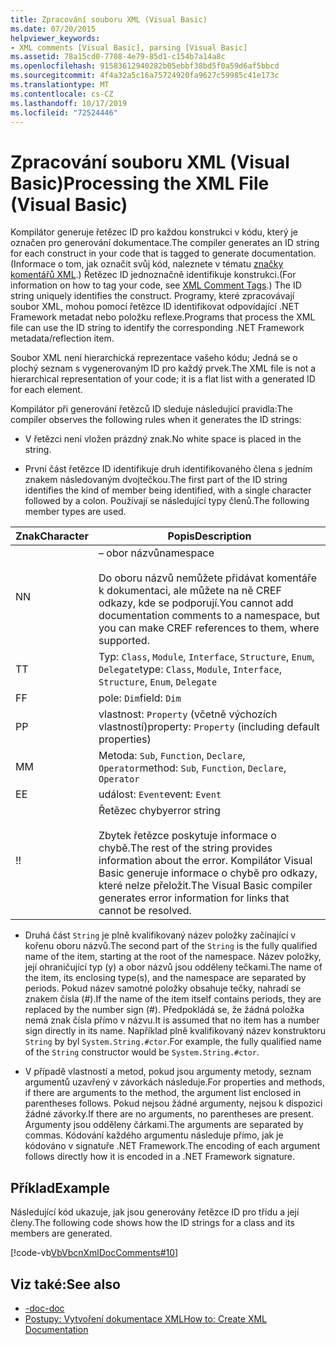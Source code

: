 ```yaml
---
title: Zpracování souboru XML (Visual Basic)
ms.date: 07/20/2015
helpviewer_keywords:
- XML comments [Visual Basic], parsing [Visual Basic]
ms.assetid: 78a15cd0-7708-4e79-85d1-c154b7a14a8c
ms.openlocfilehash: 91583612940282b05ebbf38bd5f0a59d6af5bbcd
ms.sourcegitcommit: 4f4a32a5c16a75724920fa9627c59985c41e173c
ms.translationtype: MT
ms.contentlocale: cs-CZ
ms.lasthandoff: 10/17/2019
ms.locfileid: "72524446"
---
```

# <a name="processing-the-xml-file-visual-basic"></a><span data-ttu-id="ebec2-102">Zpracování souboru XML (Visual Basic)</span><span class="sxs-lookup"><span data-stu-id="ebec2-102">Processing the XML File (Visual Basic)</span></span>
<span data-ttu-id="ebec2-103">Kompilátor generuje řetězec ID pro každou konstrukci v kódu, který je označen pro generování dokumentace.</span><span class="sxs-lookup"><span data-stu-id="ebec2-103">The compiler generates an ID string for each construct in your code that is tagged to generate documentation.</span></span> <span data-ttu-id="ebec2-104">(Informace o tom, jak označit svůj kód, naleznete v tématu [značky komentářů XML](../../../visual-basic/language-reference/xmldoc/index.md).) Řetězec ID jednoznačně identifikuje konstrukci.</span><span class="sxs-lookup"><span data-stu-id="ebec2-104">(For information on how to tag your code, see [XML Comment Tags](../../../visual-basic/language-reference/xmldoc/index.md).) The ID string uniquely identifies the construct.</span></span> <span data-ttu-id="ebec2-105">Programy, které zpracovávají soubor XML, mohou pomocí řetězce ID identifikovat odpovídající .NET Framework metadat nebo položku reflexe.</span><span class="sxs-lookup"><span data-stu-id="ebec2-105">Programs that process the XML file can use the ID string to identify the corresponding .NET Framework metadata/reflection item.</span></span>  
  
 <span data-ttu-id="ebec2-106">Soubor XML není hierarchická reprezentace vašeho kódu; Jedná se o plochý seznam s vygenerovaným ID pro každý prvek.</span><span class="sxs-lookup"><span data-stu-id="ebec2-106">The XML file is not a hierarchical representation of your code; it is a flat list with a generated ID for each element.</span></span>  
  
 <span data-ttu-id="ebec2-107">Kompilátor při generování řetězců ID sleduje následující pravidla:</span><span class="sxs-lookup"><span data-stu-id="ebec2-107">The compiler observes the following rules when it generates the ID strings:</span></span>  
  
- <span data-ttu-id="ebec2-108">V řetězci není vložen prázdný znak.</span><span class="sxs-lookup"><span data-stu-id="ebec2-108">No white space is placed in the string.</span></span>  
  
- <span data-ttu-id="ebec2-109">První část řetězce ID identifikuje druh identifikovaného člena s jedním znakem následovaným dvojtečkou.</span><span class="sxs-lookup"><span data-stu-id="ebec2-109">The first part of the ID string identifies the kind of member being identified, with a single character followed by a colon.</span></span> <span data-ttu-id="ebec2-110">Používají se následující typy členů.</span><span class="sxs-lookup"><span data-stu-id="ebec2-110">The following member types are used.</span></span>  
  
|<span data-ttu-id="ebec2-111">Znak</span><span class="sxs-lookup"><span data-stu-id="ebec2-111">Character</span></span>|<span data-ttu-id="ebec2-112">Popis</span><span class="sxs-lookup"><span data-stu-id="ebec2-112">Description</span></span>|  
|---|---|  
|<span data-ttu-id="ebec2-113">N</span><span class="sxs-lookup"><span data-stu-id="ebec2-113">N</span></span>|<span data-ttu-id="ebec2-114">– obor názvů</span><span class="sxs-lookup"><span data-stu-id="ebec2-114">namespace</span></span><br /><br /> <span data-ttu-id="ebec2-115">Do oboru názvů nemůžete přidávat komentáře k dokumentaci, ale můžete na ně CREF odkazy, kde se podporují.</span><span class="sxs-lookup"><span data-stu-id="ebec2-115">You cannot add documentation comments to a namespace, but you can make CREF references to them, where supported.</span></span>|  
|<span data-ttu-id="ebec2-116">T</span><span class="sxs-lookup"><span data-stu-id="ebec2-116">T</span></span>|<span data-ttu-id="ebec2-117">Typ: `Class`, `Module`, `Interface`, `Structure`, `Enum`, `Delegate`</span><span class="sxs-lookup"><span data-stu-id="ebec2-117">type: `Class`, `Module`, `Interface`, `Structure`, `Enum`, `Delegate`</span></span>|  
|<span data-ttu-id="ebec2-118">F</span><span class="sxs-lookup"><span data-stu-id="ebec2-118">F</span></span>|<span data-ttu-id="ebec2-119">pole: `Dim`</span><span class="sxs-lookup"><span data-stu-id="ebec2-119">field: `Dim`</span></span>|  
|<span data-ttu-id="ebec2-120">P</span><span class="sxs-lookup"><span data-stu-id="ebec2-120">P</span></span>|<span data-ttu-id="ebec2-121">vlastnost: `Property` (včetně výchozích vlastností)</span><span class="sxs-lookup"><span data-stu-id="ebec2-121">property: `Property` (including default properties)</span></span>|  
|<span data-ttu-id="ebec2-122">M</span><span class="sxs-lookup"><span data-stu-id="ebec2-122">M</span></span>|<span data-ttu-id="ebec2-123">Metoda: `Sub`, `Function`, `Declare`, `Operator`</span><span class="sxs-lookup"><span data-stu-id="ebec2-123">method: `Sub`, `Function`, `Declare`, `Operator`</span></span>|  
|<span data-ttu-id="ebec2-124">E</span><span class="sxs-lookup"><span data-stu-id="ebec2-124">E</span></span>|<span data-ttu-id="ebec2-125">událost: `Event`</span><span class="sxs-lookup"><span data-stu-id="ebec2-125">event: `Event`</span></span>|  
|<span data-ttu-id="ebec2-126">!</span><span class="sxs-lookup"><span data-stu-id="ebec2-126">!</span></span>|<span data-ttu-id="ebec2-127">Řetězec chyby</span><span class="sxs-lookup"><span data-stu-id="ebec2-127">error string</span></span><br /><br /> <span data-ttu-id="ebec2-128">Zbytek řetězce poskytuje informace o chybě.</span><span class="sxs-lookup"><span data-stu-id="ebec2-128">The rest of the string provides information about the error.</span></span> <span data-ttu-id="ebec2-129">Kompilátor Visual Basic generuje informace o chybě pro odkazy, které nelze přeložit.</span><span class="sxs-lookup"><span data-stu-id="ebec2-129">The Visual Basic compiler generates error information for links that cannot be resolved.</span></span>|  
  
- <span data-ttu-id="ebec2-130">Druhá část `String` je plně kvalifikovaný název položky začínající v kořenu oboru názvů.</span><span class="sxs-lookup"><span data-stu-id="ebec2-130">The second part of the `String` is the fully qualified name of the item, starting at the root of the namespace.</span></span> <span data-ttu-id="ebec2-131">Název položky, její ohraničující typ (y) a obor názvů jsou odděleny tečkami.</span><span class="sxs-lookup"><span data-stu-id="ebec2-131">The name of the item, its enclosing type(s), and the namespace are separated by periods.</span></span> <span data-ttu-id="ebec2-132">Pokud název samotné položky obsahuje tečky, nahradí se znakem čísla (#).</span><span class="sxs-lookup"><span data-stu-id="ebec2-132">If the name of the item itself contains periods, they are replaced by the number sign (#).</span></span> <span data-ttu-id="ebec2-133">Předpokládá se, že žádná položka nemá znak čísla přímo v názvu.</span><span class="sxs-lookup"><span data-stu-id="ebec2-133">It is assumed that no item has a number sign directly in its name.</span></span> <span data-ttu-id="ebec2-134">Například plně kvalifikovaný název konstruktoru `String` by byl `System.String.#ctor`.</span><span class="sxs-lookup"><span data-stu-id="ebec2-134">For example, the fully qualified name of the `String` constructor would be `System.String.#ctor`.</span></span>  
  
- <span data-ttu-id="ebec2-135">V případě vlastností a metod, pokud jsou argumenty metody, seznam argumentů uzavřený v závorkách následuje.</span><span class="sxs-lookup"><span data-stu-id="ebec2-135">For properties and methods, if there are arguments to the method, the argument list enclosed in parentheses follows.</span></span> <span data-ttu-id="ebec2-136">Pokud nejsou žádné argumenty, nejsou k dispozici žádné závorky.</span><span class="sxs-lookup"><span data-stu-id="ebec2-136">If there are no arguments, no parentheses are present.</span></span> <span data-ttu-id="ebec2-137">Argumenty jsou odděleny čárkami.</span><span class="sxs-lookup"><span data-stu-id="ebec2-137">The arguments are separated by commas.</span></span> <span data-ttu-id="ebec2-138">Kódování každého argumentu následuje přímo, jak je kódováno v signatuře .NET Framework.</span><span class="sxs-lookup"><span data-stu-id="ebec2-138">The encoding of each argument follows directly how it is encoded in a .NET Framework signature.</span></span>  
  
## <a name="example"></a><span data-ttu-id="ebec2-139">Příklad</span><span class="sxs-lookup"><span data-stu-id="ebec2-139">Example</span></span>  
 <span data-ttu-id="ebec2-140">Následující kód ukazuje, jak jsou generovány řetězce ID pro třídu a její členy.</span><span class="sxs-lookup"><span data-stu-id="ebec2-140">The following code shows how the ID strings for a class and its members are generated.</span></span>  
  
 [!code-vb[VbVbcnXmlDocComments#10](~/samples/snippets/visualbasic/VS_Snippets_VBCSharp/VbVbcnXmlDocComments/VB/Class1.vb#10)]  
  
## <a name="see-also"></a><span data-ttu-id="ebec2-141">Viz také:</span><span class="sxs-lookup"><span data-stu-id="ebec2-141">See also</span></span>

- [<span data-ttu-id="ebec2-142">-doc</span><span class="sxs-lookup"><span data-stu-id="ebec2-142">-doc</span></span>](../../../visual-basic/reference/command-line-compiler/doc.md)
- [<span data-ttu-id="ebec2-143">Postupy: Vytvoření dokumentace XML</span><span class="sxs-lookup"><span data-stu-id="ebec2-143">How to: Create XML Documentation</span></span>](../../../visual-basic/programming-guide/program-structure/how-to-create-xml-documentation.md)
